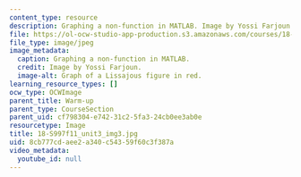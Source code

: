 ```yaml
---
content_type: resource
description: Graphing a non-function in MATLAB. Image by Yossi Farjoun.
file: https://ol-ocw-studio-app-production.s3.amazonaws.com/courses/18-s997-introduction-to-matlab-programming-fall-2011/8cb777cdaee2a340c54359f60c3f387a_18-S997f11_unit3_img3.jpg
file_type: image/jpeg
image_metadata:
  caption: Graphing a non-function in MATLAB.
  credit: Image by Yossi Farjoun.
  image-alt: Graph of a Lissajous figure in red.
learning_resource_types: []
ocw_type: OCWImage
parent_title: Warm-up
parent_type: CourseSection
parent_uid: cf798304-e742-31c2-5fa3-24cb0ee3ab0e
resourcetype: Image
title: 18-S997f11_unit3_img3.jpg
uid: 8cb777cd-aee2-a340-c543-59f60c3f387a
video_metadata:
  youtube_id: null
---
```

